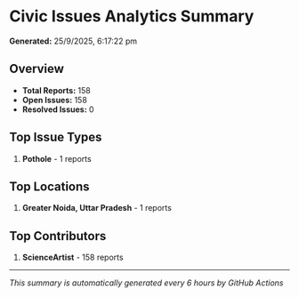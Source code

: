 #  Civic Issues Analytics Summary

**Generated:** 25/9/2025, 6:17:22 pm

##  Overview
- **Total Reports:** 158
- **Open Issues:** 158
- **Resolved Issues:** 0

##  Top Issue Types
1. **Pothole** - 1 reports

##  Top Locations
1. **Greater Noida, Uttar Pradesh** - 1 reports

##  Top Contributors
1. **ScienceArtist** - 158 reports

---
*This summary is automatically generated every 6 hours by GitHub Actions*
